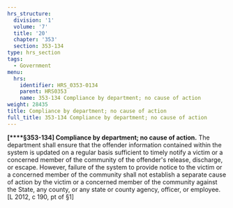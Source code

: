 ```yaml
---
hrs_structure:
  division: '1'
  volume: '7'
  title: '20'
  chapter: '353'
  section: 353-134
type: hrs_section
tags:
  - Government
menu:
  hrs:
    identifier: HRS_0353-0134
    parent: HRS0353
    name: 353-134 Compliance by department; no cause of action
weight: 28435
title: Compliance by department; no cause of action
full_title: 353-134 Compliance by department; no cause of action
---
```

**[****§353-134] Compliance by department; no cause of action.** The department shall ensure that the offender information contained within the system is updated on a regular basis sufficient to timely notify a victim or a concerned member of the community of the offender's release, discharge, or escape. However, failure of the system to provide notice to the victim or a concerned member of the community shall not establish a separate cause of action by the victim or a concerned member of the community against the State, any county, or any state or county agency, officer, or employee. [L 2012, c 190, pt of §1]